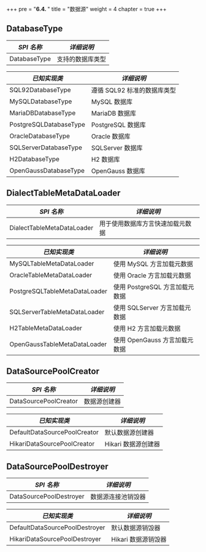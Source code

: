 +++
pre = "<b>6.4. </b>"
title = "数据源"
weight = 4
chapter = true
+++

## DatabaseType

| *SPI 名称*              | *详细说明*               |
| ---------------------- | ----------------------- |
| DatabaseType           | 支持的数据库类型           |

| *已知实现类*             | *详细说明*               |
| ---------------------- | ----------------------- |
| SQL92DatabaseType      | 遵循 SQL92 标准的数据库类型 |
| MySQLDatabaseType      | MySQL 数据库             |
| MariaDBDatabaseType    | MariaDB 数据库           |
| PostgreSQLDatabaseType | PostgreSQL 数据库        |
| OracleDatabaseType     | Oracle 数据库            |
| SQLServerDatabaseType  | SQLServer 数据库         |
| H2DatabaseType         | H2 数据库                |
| OpenGaussDatabaseType  | OpenGauss 数据库         |

## DialectTableMetaDataLoader

| *SPI 名称*                    | *详细说明*                   |
| ---------------------------- | --------------------------- |
| DialectTableMetaDataLoader   | 用于使用数据库方言快速加载元数据  |

| *已知实现类*                    | *详细说明*                   |
| ----------------------------- | --------------------------- |
| MySQLTableMetaDataLoader      | 使用 MySQL 方言加载元数据      |
| OracleTableMetaDataLoader     | 使用 Oracle 方言加载元数据     |
| PostgreSQLTableMetaDataLoader | 使用 PostgreSQL 方言加载元数据 |
| SQLServerTableMetaDataLoader  | 使用 SQLServer 方言加载元数据  |
| H2TableMetaDataLoader         | 使用 H2 方言加载元数据         |
| OpenGaussTableMetaDataLoader  | 使用 OpenGauss 方言加载元数据  |

## DataSourcePoolCreator

| *SPI 名称*                    | *详细说明*         |
| ---------------------------- | ----------------- |
| DataSourcePoolCreator        | 数据源创建器        |

| *已知实现类*                   | *详细说明*         |
| ---------------------------- | ----------------- |
| DefaultDataSourcePoolCreator | 默认数据源创建器     |
| HikariDataSourcePoolCreator  | Hikari 数据源创建器 |

## DataSourcePoolDestroyer

| *SPI 名称*                      | *详细说明*         |
| ------------------------------ | ----------------- |
| DataSourcePoolDestroyer        | 数据源连接池销毁器   |

| *已知实现类*                     | *详细说明*         |
| ------------------------------ | ----------------- |
| DefaultDataSourcePoolDestroyer | 默认数据源销毁器     |
| HikariDataSourcePoolDestroyer  | Hikari 数据源销毁器 |
